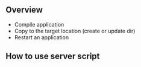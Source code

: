 
## Overview

* Compile application
* Copy to the target location (create or update dir)
* Restart an application

## How to use server script

```

```
